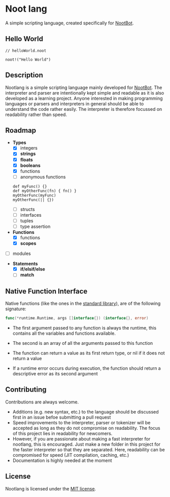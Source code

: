 # Noot lang

A simple scripting language, created specifically for [NootBot](https://github.com/unitoftime/nootbot).

## Hello World
```noot
// helloWorld.noot

noot!("Hello World")
```

## Description

Nootlang is a simple scripting language mainly developed for [NootBot](https://github.com/unitoftime/nootbot).
The interpreter and parser are intentionally kept simple and readable as it is also
developed as a learning project. Anyone interested in making programming languages or
parsers and interpreters in general should be able to understand the code rather easily.
The interpreter is therefore focussed on readability rather than speed.

## Roadmap

- **Types**
  - [x] integers
  - [x] **strings**
  - [x] **floats**
  - [x] **booleans**
  - [x] functions
  - [ ] anonymous functions
  ```noot
  def myFunc() {}
  def myOtherFunc(fn) { fn() }
  myOtherFunc(myFunc)
  myOtherFunc(|| {})
  ```
  - [ ] structs
  - [ ] interfaces
  - [ ] tuples
  - [ ] type assertion
- **Functions**
  - [x] functions
  - [x] **scopes**
- [ ] modules
- **Statements**
  - [x] **if/elsif/else**
  - [ ] **match**

## Native Function Interface

Native functions (like the ones in the [standard library](/stdlib)), are of the
following signature:

```go
func(*runtime.Runtime, args []interface{}) (interface{}, error)
```

- The first argument passed to any function is always the runtime, this contains
all the variables and functions available.
- The second is an array of all the arguments passed to this function

- The function can return a value as its first return type, or nil if it does not
return a value
- If a runtime error occurs during execution, the function should return a
descriptive error as its second argument

## Contributing

Contributions are always welcome.

- Additions (e.g. new syntax, etc.) to the language should be discussed first in
an issue befoe submitting a pull request
- Speed improvements to the interpreter, parser or tokenizer will be accepted as
long as they do not compromise on readability. The focus of this project lies in
readability for newcomers.
- However, if you are passionate about making a fast interpreter for nootlang,
this is encouraged. Just make a new folder in this project for the faster interpreter
so that they are separated. Here, readability can be compromised for speed (JIT
compilation, caching, etc.)
- Documentation is highly needed at the moment

## License

Nootlang is licensed under the [MIT license](LICENSE).
